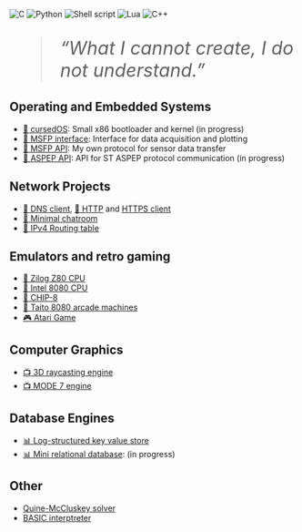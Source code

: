 ![C](https://img.shields.io/badge/C-00599C?style=for-the-badge&logo=c&logoColor=white)
![Python](https://img.shields.io/badge/python-3670A0?style=for-the-badge&logo=python&logoColor=ffdd54)
![Shell script](https://img.shields.io/badge/Shell_Script-121011?style=for-the-badge&logo=gnu-bash&logoColor=white)
![Lua](https://img.shields.io/badge/Lua-2C2D72?style=for-the-badge&logo=lua&logoColor=white)
![C++](https://img.shields.io/badge/C++-00599C?style=flat-square&logo=C%2B%2B&logoColor=white)

<blockquote style="font-size: 2.3em;">
<i>“What I cannot create, I do not understand.”</i>
</blockquote>

## Operating and Embedded Systems

- [:dvd: cursedOS](https://github.com/blr-ophon/qrsedOS): Small x86 bootloader and kernel (in progress)
- [:dvd: MSFP interface](https://github.com/blr-ophon/qrsedOS): Interface for data acquisition and plotting
- [:dvd: MSFP API](https://github.com/blr-ophon/qrsedOS): My own protocol for sensor data transfer
- [:dvd: ASPEP API](https://github.com/blr-ophon/qrsedOS): API for ST ASPEP protocol communication (in progress)

## Network Projects

- [:speech_balloon: DNS client](https://github.com/blr-ophon/DNSquery), [:speech_balloon: HTTP](https://github.com/blr-ophon/min_httpclient) and [ HTTPS client](https://github.com/blr-ophon/min_httpsclient)
- [:speech_balloon: Minimal chatroom](https://github.com/blr-ophon/minimal_chatroom) 
- [:speech_balloon: IPv4 Routing table](https://github.com/blr-ophon/IP_RoutingTable) 

## Emulators and retro gaming

- [:floppy_disk: Zilog Z80 CPU](https://github.com/blr-ophon/z80nemu)
- [:floppy_disk: Intel 8080 CPU](https://github.com/blr-ophon/8080nemu)
- [:floppy_disk: CHIP-8](https://github.com/blr-ophon/nchip8D)
- [:space_invader: Taito 8080 arcade machines](https://github.com/blr-ophon/ntaito8080)
- [:video_game: Atari Game](https://github.com/blr-ophon/Kbean_atari) 

## Computer Graphics

- [:tv: 3D raycasting engine](https://github.com/blr-ophon/simple3DRC)
- [:tv: MODE 7 engine](https://github.com/blr-ophon/simpleM7)

## Database Engines

- [:bar_chart: Log-structured key value store](https://github.com/blr-ophon/nemodb)
- [:bar_chart: Mini relational database](https://github.com/blr-ophon/nemoKVS): (in progress)

## Other

- [Quine-McCluskey solver](https://github.com/blr-ophon/logicMinimizer)
- [BASIC interptreter](https://github.com/blr-ophon/logicMinimizer)

